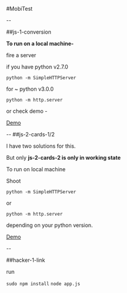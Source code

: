 #MobiTest

--

##js-1-conversion

**To run on a local machine-**

fire a server

if you have python v2.7.0

`python -m SimpleHTTPServer`

for ~ python v3.0.0

`python -m http.server`

or check demo -

[Demo](http://plnkr.co/edit/Ifgk6Q?p=preview)

-- 
##js-2-cards-1/2

I have two solutions for this. 

But only **js-2-cards-2 is only in working state**

To run on local machine 

Shoot

`python -m SimpleHTTPServer`

or

`python -m http.server`

depending on your python version.

[Demo](http://plnkr.co/edit/XK4jIp?p=preview)

--

##hacker-1-link

run

`sudo npm install`
`node app.js`